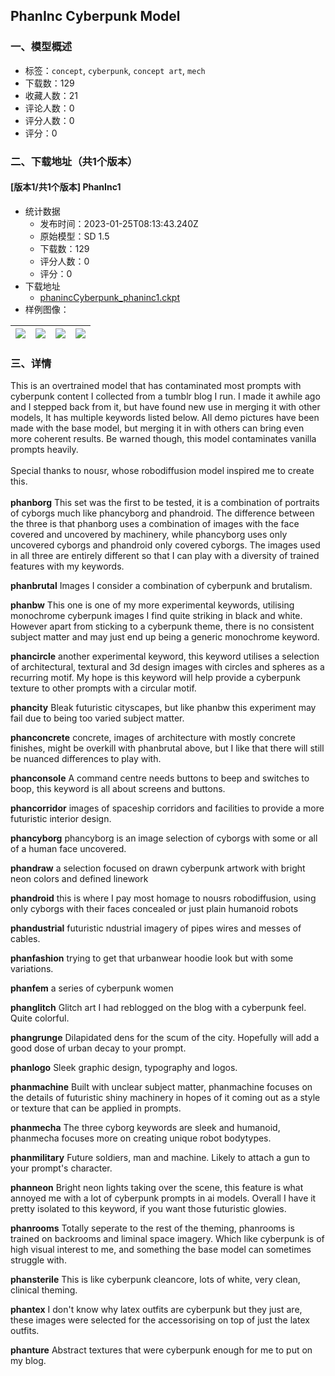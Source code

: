 ## PhanInc Cyberpunk Model
### 一、模型概述

- 标签：`concept`, `cyberpunk`, `concept art`, `mech`
- 下载数：129
- 收藏人数：21
- 评论人数：0
- 评分人数：0
- 评分：0

### 二、下载地址（共1个版本）

#### [版本1/共1个版本] PhanInc1

- 统计数据
  - 发布时间：2023-01-25T08:13:43.240Z
  - 原始模型：SD 1.5
  - 下载数：129
  - 评分人数：0
  - 评分：0
- 下载地址
  - [phanincCyberpunk_phaninc1.ckpt](https://civitai.com/api/download/models/6065)
- 样例图像：

| <img src="https://image.civitai.com/xG1nkqKTMzGDvpLrqFT7WA/994a6828-e4a9-40bf-daae-fcfb7bbd0100/width=450/52213.jpeg" /> | <img src="https://image.civitai.com/xG1nkqKTMzGDvpLrqFT7WA/dc526e5b-4460-4413-d559-95953f824e00/width=450/52221.jpeg" /> | <img src="https://image.civitai.com/xG1nkqKTMzGDvpLrqFT7WA/2f3cfebf-5a10-42c3-6cc5-2dd6f45a6e00/width=450/52220.jpeg" /> | <img src="https://image.civitai.com/xG1nkqKTMzGDvpLrqFT7WA/890b7e57-bc9f-4b72-f6fe-48dbc6378600/width=450/52219.jpeg" /> |
| ---- | ---- | ---- | ---- |


### 三、详情
<p>This is an overtrained model that has contaminated most prompts with cyberpunk content I collected from a tumblr blog I run. I made it  awhile ago and I stepped back from it, but have found new use in merging it with other models, It has multiple keywords listed below. All demo pictures have been made with the base model, but merging it in with others can bring even more coherent results. Be warned though, this model contaminates vanilla prompts heavily.<br /><br />Special thanks to nousr, whose robodiffusion model inspired me to create this.<br /><br /><strong>phanborg</strong> This set was the first to be tested, it is a combination of portraits of cyborgs much like phancyborg and phandroid. The difference between the three is that phanborg uses a combination of images with the face covered and uncovered by machinery, while phancyborg uses only uncovered cyborgs and phandroid only covered cyborgs. The images used in all three are entirely different so that I can play with a diversity of trained features with my keywords.</p><p><strong>phanbrutal</strong> Images I consider a combination of cyberpunk and brutalism.</p><p><strong>phanbw</strong> This one is one of my more experimental keywords, utilising monochrome cyberpunk images I find quite striking in black and white. However apart from sticking to a cyberpunk theme, there is no consistent subject matter and may just end up being a generic monochrome keyword.</p><p><strong>phancircle</strong> another experimental keyword, this keyword utilises a selection of architectural, textural and 3d design images with circles and spheres as a recurring motif. My hope is this keyword will help provide a cyberpunk texture to other prompts with a circular motif.</p><p><strong>phancity</strong> Bleak futuristic cityscapes, but like phanbw this experiment may fail due to being too varied subject matter.</p><p><strong>phanconcrete</strong> concrete, images of architecture with mostly concrete finishes, might be overkill with phanbrutal above, but I like that there will still be nuanced differences to play with.</p><p><strong>phanconsole</strong> A command centre needs buttons to beep and switches to boop, this keyword is all about screens and buttons.</p><p><strong>phancorridor</strong> images of spaceship corridors and facilities to provide a more futuristic interior design.</p><p><strong>phancyborg</strong> phancyborg is an image selection of cyborgs with some or all of a human face uncovered.</p><p><strong>phandraw</strong> a selection focused on drawn cyberpunk artwork with bright neon colors and defined linework</p><p><strong>phandroid</strong> this is where I pay most homage to nousrs robodiffusion, using only cyborgs with their faces concealed or just plain humanoid robots</p><p><strong>phandustrial</strong> futuristic ndustrial imagery of pipes wires and messes of cables.</p><p><strong>phanfashion</strong> trying to get that urbanwear hoodie look but with some variations.</p><p><strong>phanfem</strong> a series of cyberpunk women</p><p><strong>phanglitch</strong> Glitch art I had reblogged on the blog with a cyberpunk feel. Quite colorful.</p><p><strong>phangrunge</strong> Dilapidated dens for the scum of the city. Hopefully will add a good dose of urban decay to your prompt.</p><p><strong>phanlogo</strong> Sleek graphic design, typography and logos.</p><p><strong>phanmachine</strong> Built with unclear subject matter, phanmachine focuses on the details of futuristic shiny machinery in hopes of it coming out as a style or texture that can be applied in prompts.</p><p><strong>phanmecha</strong> The three cyborg keywords are sleek and humanoid, phanmecha focuses more on creating unique robot bodytypes.</p><p><strong>phanmilitary</strong> Future soldiers, man and machine. Likely to attach a gun to your prompt's character.</p><p><strong>phanneon</strong> Bright neon lights taking over the scene, this feature is what annoyed me with a lot of cyberpunk prompts in ai models. Overall I have it pretty isolated to this keyword, if you want those futuristic glowies.</p><p><strong>phanrooms</strong> Totally seperate to the rest of the theming, phanrooms is trained on backrooms and liminal space imagery. Which like cyberpunk is of high visual interest to me, and something the base model can sometimes struggle with.</p><p><strong>phansterile</strong> This is like cyberpunk cleancore, lots of white, very clean, clinical theming.</p><p><strong>phantex</strong> I don't know why latex outfits are cyberpunk but they just are, these images were selected for the accessorising on top of just the latex outfits.</p><p><strong>phanture</strong> Abstract textures that were cyberpunk enough for me to put on my blog.</p>